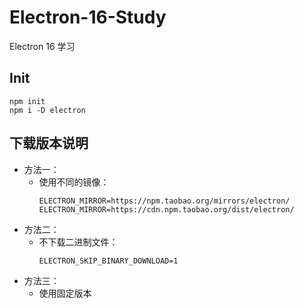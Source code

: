 # Electron-16-Study

Electron 16 学习

## Init

```
npm init
npm i -D electron
```

## 下载版本说明

- 方法一：
    - 使用不同的镜像：
        ```
        ELECTRON_MIRROR=https://npm.taobao.org/mirrors/electron/
        ELECTRON_MIRROR=https://cdn.npm.taobao.org/dist/electron/
        ```
- 方法二：
    - 不下载二进制文件：
        ```
        ELECTRON_SKIP_BINARY_DOWNLOAD=1
        ```
- 方法三：
    - 使用固定版本
